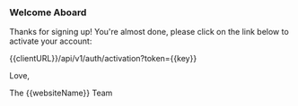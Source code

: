 ### Welcome Aboard

Thanks for signing up! You're almost done, please click on the link below to activate your account:

{{clientURL}}/api/v1/auth/activation?token={{key}}


Love,

The {{websiteName}} Team
